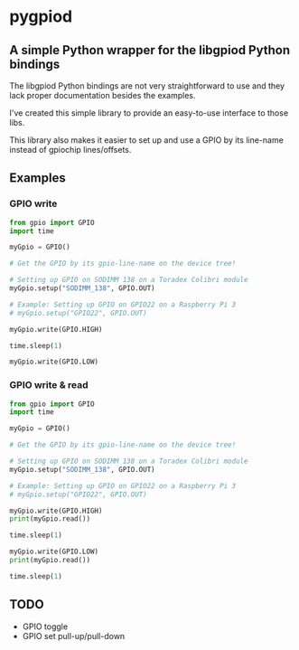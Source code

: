 # pygpiod

## A simple Python wrapper for the libgpiod Python bindings

The libgpiod Python bindings are not very straightforward to use and they lack proper documentation besides the examples.

I've created this simple library to provide an easy-to-use interface to those libs.

This library also makes it easier to set up and use a GPIO by its line-name instead of gpiochip lines/offsets.

## Examples

### GPIO write

```python
from gpio import GPIO
import time

myGpio = GPIO()

# Get the GPIO by its gpio-line-name on the device tree!

# Setting up GPIO on SODIMM 138 on a Toradex Colibri module
myGpio.setup("SODIMM_138", GPIO.OUT)

# Example: Setting up GPIO on GPIO22 on a Raspberry Pi 3
# myGpio.setup("GPIO22", GPIO.OUT)

myGpio.write(GPIO.HIGH)

time.sleep(1)

myGpio.write(GPIO.LOW)
```

### GPIO write & read

```python
from gpio import GPIO
import time

myGpio = GPIO()

# Get the GPIO by its gpio-line-name on the device tree!

# Setting up GPIO on SODIMM 138 on a Toradex Colibri module
myGpio.setup("SODIMM_138", GPIO.OUT)

# Example: Setting up GPIO on GPIO22 on a Raspberry Pi 3
# myGpio.setup("GPIO22", GPIO.OUT)

myGpio.write(GPIO.HIGH)
print(myGpio.read())

time.sleep(1)

myGpio.write(GPIO.LOW)
print(myGpio.read())

time.sleep(1)
```

## TODO

* GPIO toggle
* GPIO set pull-up/pull-down
